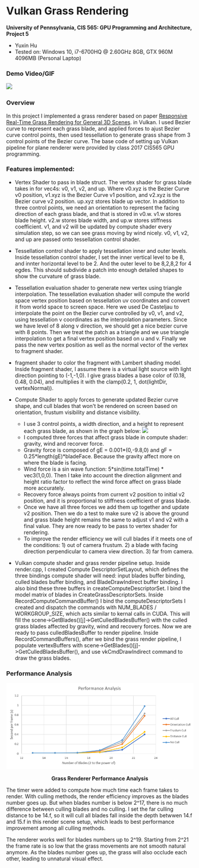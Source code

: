 Vulkan Grass Rendering
========================

**University of Pennsylvania, CIS 565: GPU Programming and Architecture, Project 5**

* Yuxin Hu
* Tested on: Windows 10, i7-6700HQ @ 2.60GHz 8GB, GTX 960M 4096MB (Personal Laptop)

### Demo Video/GIF

![](img/YuxinGrass.gif)

### Overview
In this project I implemented a grass renderer based on paper [Responsive Real-Time Grass Rendering for General 3D Scenes](https://www.cg.tuwien.ac.at/research/publications/2017/JAHRMANN-2017-RRTG/JAHRMANN-2017-RRTG-draft.pdf). in Vulkan. I used Bezier curve to represent each grass blade, and applied forces to ajust Bezier curve control points, then used tessellation to generate grass shape from 3 control points of the Bezier curve. The base code of setting up Vulkan pipeline for plane renderer were provided by class 2017 CIS565 GPU programming. 

### Features implemented:
* Vertex Shader to pass in blade struct.
The vertex shader for grass blade takes in for vec4s: v0, v1, v2, and up. Where v0.xyz is the Bezier Curve v0 position, v1.xyz is the Bezier Curve v1 position, and v2.xyz is the Bezier curve v2 position. up.xyz stores blade up vector. In addition to three control points, we need an orientation to represent the facing direction of each grass blade, and that is stored in v0.w. v1.w stores blade height. v2.w stores blade width, and up.w stores stiffness coefficient. v1, and v2 will be updated by compute shader every simulation step, so we can see grass moving by wind nicely. v0, v1, v2, and up are passed onto tessellation control shader.

* Tessellation control shader to apply tessellation inner and outer levels.
Inside tessellation control shader, I set the inner vertical level to be 8, and innter horizontal level to be 2. And the outer level to be 8,2,8,2 for 4 egdes. This should subdivide a patch into enough detailed shapes to show the curvature of grass blade.

* Tessellation evaluation shader to generate new vertex using triangle interpolation.
The tessellation evaluation shader will compute the world space vertex position based on tessellation uv coordinates and convert it from world space to screen space. Here we used De Casteljau to interpolate the point on the Bezier curve controlled by v0, v1, and v2, using tessellation v coordinates as the interpolation parameters. Since we have level of 8 along v direction, we should get a nice bezier curve with 8 points. Then we treat the patch as a triangle and we use triangle interpolation to get a final vertex position based on u and v. Finally we pass the new vertex position as well as the normal vector of the vertex to fragment shader.

* fragment shader to color the fragment with Lambert shading model.
Inside fragment shader, I assume there is a virtual light source with light direction pointing to (-1,-1,0). I give grass blades a base color of (0.18, 0.48, 0.04), and multiplies it with the clamp(0.2, 1, dot(lightDir, vertexNormal)).

* Compute Shader to apply forces to generate updated Bezier curve shape, and cull blades that won't be rendered on     screen based on orientation, frustum visibility and distance visibility. 
  * I use 3 control points, a width direction, and a height to represent each grass blade, as shown in the graph below:
    ![](img/blade_model.jpg)
  * I computed three forces that affect grass blade in compute shader: gravity, wind and recorver force.
  * Gravity force is composed of gE = 0.001*(0,-9.8,0) and gF = 0.25*length(gE)*bladeFace. Because the gravity affect more on where the blade is facing.
  * Wind force is a sin wave function: 5*sin(time.totalTime) * vec3(1,0,0). Then I take into account the direction alignment and height ratio factor to reflect the wind force affect on grass blade more accurately.
  * Recovery force always points from current v2 position to initial v2 position, and it is proportional to stiffness coefficient of grass blade.
  * Once we have all three forces we add them up together and update v2 position. Then we do a test to make sure v2 is above the ground and grass blade height remains the same to adjust v1 and v2 with a final value. They are now ready to be pass to vertex shader for rendering.
  * To improve the render efficiency we will cull blades if it meets one of the conditions: 1) out of camera frustum. 2) a blade with facing direction perpendicular to camera view direction. 3) far from camera.

* Vulkan compute shader and grass render pipeline setup.
Inside render.cpp, I created Compute DescriptorSetLayout, which defines the three bindings compute shader will need: input blades buffer binding, culled blades buffer binding, and BladeDrawIndirect buffer binding. I also bind these three buffers in createComputeDescriptorSet. I bind the model matrix of blades in CreateGrassDescriptorSets. Inside RecordComputeCommandBuffer() I bind the computeDescriptorSets I created and dispatch the commands with NUM_BLADES / WORKGROUP_SIZE, which acts similar to kernal calls in CUDA. This will fill the scene->GetBlades()[j]->GetCulledBladesBuffer() with the culled grass blades affected by gravity, wind and recovery forces. Now we are ready to pass culledBladesBuffer to render pipeline. Inside RecordCommandBuffers(), after we bind the grass render pipeline, I populate vertexBuffers with scene->GetBlades()[j]->GetCulledBladesBuffer(), and use vkCmdDrawIndirect command to draw the grass blades.

### Performance Analysis
![Performance](/img/performance.PNG)
<p align="center"><b>Grass Renderer Performance Analysis</b></p>
The timer were added to compute how much time each frame takes to render. With culling methods, the render efficiency improves as the blades number goes up. But when blades number is below 2^17, there is no much difference between culling blades and no culling. I set the far culling distance to be 14.f, so it will cull all blades fall inside the depth betwwen 14.f and 15.f in this render scene setup, which leads to best performance improvement among all culling methods. 

The renderer works well for blades numbers up to 2^19. Starting from 2^21 the frame rate is so low that the grass movements are not smooth natural anymore. As the blades number goes up, the grass will also occlude each other, leading to unnatural visual effect.
